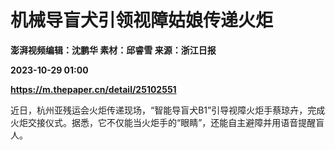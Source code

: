 # 机械导盲犬引领视障姑娘传递火炬
**澎湃视频编辑：沈鹏华 素材：邱睿雪 来源：浙江日报**

**2023-10-29 01:00**

**https://m.thepaper.cn/detail/25102551**

近日，杭州亚残运会火炬传递现场，“智能导盲犬B1”引导视障火炬手蔡琼卉，完成火炬交接仪式。据悉，它不仅能当火炬手的“眼睛”，还能自主避障并用语音提醒盲人。